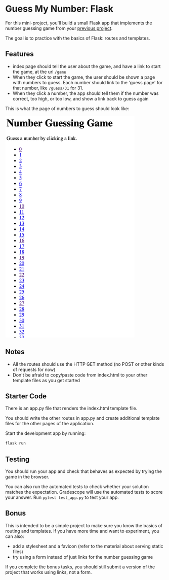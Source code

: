 # Guess My Number: Flask

For this mini-project, you'll build a small Flask app that implements the number
guessing game from your [previous project](https://github.com/kiboschool/guess-my-number).

The goal is to practice with the basics of Flask: routes and templates.

## Features

- index page should tell the user about the game, and have a link to start the
    game, at the url `/game`
- When they click to start the game, the user should be shown a page with numbers 
  to guess. Each number should link to the 'guess page' for that number, like
  `/guess/31` for 31.
- When they click a number, the app should tell them if the number was correct,
    too high, or too low, and show a link back to guess again

This is what the page of numbers to guess should look like:

![demo of number guess page](numbers-to-guess.png)

## Notes

- All the routes should use the HTTP GET method (no POST or other kinds of
requests for now)
- Don't be afraid to copy/paste code from index.html to your other template
    files as you get started

## Starter Code

There is an app.py file that renders the index.html template file.

You should write the other routes in app.py and create additional template files for
the other pages of the application.

Start the development app by running:

```sh
flask run
```

## Testing

You should run your app and check that behaves as expected by trying the game in
the browser.

You can also run the automated tests to check whether your solution matches the
expectation. Gradescope will use the automated tests to score your answer. Run
`pytest test_app.py` to test your app.

## Bonus

This is intended to be a simple project to make sure you know the basics of
routing and templates. If you have more time and want to experiment, you can
also:

- add a stylesheet and a favicon (refer to the material about serving static files)
- try using a form instead of just links for the number guessing game

If you complete the bonus tasks, you should still submit a version of the
project that works using links, not a form.
